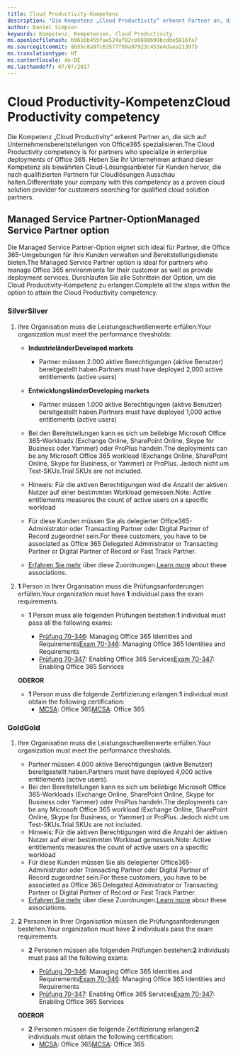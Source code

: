 ```yaml
---
title: Cloud Productivity-Kompetenz
description: "Die Kompetenz „Cloud Productivity“ erkennt Partner an, die sich auf Unternehmensbereitstellungen von Office365 spezialisieren. Heben Sie Ihr Unternehmen anhand dieser Kompetenz als bewährten Cloud-Lösungsanbieter für Kunden hervor, die nach qualifizierten Partnern für Cloudlösungen Ausschau halten."
author: Daniel Simpson
keywords: Kompetenz, Kompetenzen, Cloud Productivity
ms.openlocfilehash: b9616b455fae524af82ce0880b99bcdde5816fa7
ms.sourcegitcommit: 8b55c0a9fc63577f09a97923c453e4daea21397b
ms.translationtype: HT
ms.contentlocale: de-DE
ms.lasthandoff: 07/07/2017
---
```

# <a name="cloud-productivity-competency"></a><span data-ttu-id="2ecbe-105">Cloud Productivity-Kompetenz</span><span class="sxs-lookup"><span data-stu-id="2ecbe-105">Cloud Productivity competency</span></span>

<span data-ttu-id="2ecbe-106">Die Kompetenz „Cloud Productivity“ erkennt Partner an, die sich auf Unternehmensbereitstellungen von Office365 spezialisieren.</span><span class="sxs-lookup"><span data-stu-id="2ecbe-106">The Cloud Productivity competency is for partners who specialize in enterprise deployments of Office 365.</span></span> <span data-ttu-id="2ecbe-107">Heben Sie Ihr Unternehmen anhand dieser Kompetenz als bewährten Cloud-Lösungsanbieter für Kunden hervor, die nach qualifizierten Partnern für Cloudlösungen Ausschau halten.</span><span class="sxs-lookup"><span data-stu-id="2ecbe-107">Differentiate your company with this competency as a proven cloud solution provider for customers searching for qualified cloud solution partners.</span></span>

## <a name="managed-service-partner-option"></a><span data-ttu-id="2ecbe-108">Managed Service Partner-Option</span><span class="sxs-lookup"><span data-stu-id="2ecbe-108">Managed Service Partner option</span></span>
<span data-ttu-id="2ecbe-109">Die Managed Service Partner-Option eignet sich ideal für Partner, die Office 365-Umgebungen für ihre Kunden verwalten und Bereitstellungsdienste bieten.</span><span class="sxs-lookup"><span data-stu-id="2ecbe-109">The Managed Service Partner option is ideal for partners who manage Office 365 environments for their customer as well as provide deployment services.</span></span> <span data-ttu-id="2ecbe-110">Durchlaufen Sie alle Schrittein der Option, um die Cloud Productivity-Kompetenz zu erlangen.</span><span class="sxs-lookup"><span data-stu-id="2ecbe-110">Complete all the steps within the option to attain the Cloud Productivity competency.</span></span>
### <a name="silver"></a><span data-ttu-id="2ecbe-111">Silver</span><span class="sxs-lookup"><span data-stu-id="2ecbe-111">Silver</span></span>
1.  <span data-ttu-id="2ecbe-112">Ihre Organisation muss die Leistungsschwellenwerte erfüllen:</span><span class="sxs-lookup"><span data-stu-id="2ecbe-112">Your organization must meet the performance thresholds:</span></span>
    - **<span data-ttu-id="2ecbe-113">Industrieländer</span><span class="sxs-lookup"><span data-stu-id="2ecbe-113">Developed markets</span></span>** 
        - <span data-ttu-id="2ecbe-114">Partner müssen 2.000 aktive Berechtigungen (aktive Benutzer) bereitgestellt haben.</span><span class="sxs-lookup"><span data-stu-id="2ecbe-114">Partners must have deployed 2,000 active entitlements (active users)</span></span>
    - **<span data-ttu-id="2ecbe-115">Entwicklungsländer</span><span class="sxs-lookup"><span data-stu-id="2ecbe-115">Developing markets</span></span>**
        -  <span data-ttu-id="2ecbe-116">Partner müssen 1.000 aktive Berechtigungen (aktive Benutzer) bereitgestellt haben.</span><span class="sxs-lookup"><span data-stu-id="2ecbe-116">Partners must have deployed 1,000 active entitlements (active users)</span></span>
    
    - <span data-ttu-id="2ecbe-117">Bei den Bereitstellungen kann es sich um beliebige Microsoft Office 365-Workloads (Exchange Online, SharePoint Online, Skype for Business oder Yammer) oder ProPlus handeln.</span><span class="sxs-lookup"><span data-stu-id="2ecbe-117">The deployments can be any Microsoft Office 365 workload (Exchange Online, SharePoint Online, Skype for Business, or Yammer) or ProPlus.</span></span> <span data-ttu-id="2ecbe-118">Jedoch nicht um Test-SKUs.</span><span class="sxs-lookup"><span data-stu-id="2ecbe-118">Trial SKUs are not included.</span></span>     
    - <span data-ttu-id="2ecbe-119">Hinweis: Für die aktiven Berechtigungen wird die Anzahl der aktiven Nutzer auf einer bestimmten Workload gemessen.</span><span class="sxs-lookup"><span data-stu-id="2ecbe-119">Note: Active entitlements measures the count of active users on a specific workload</span></span> 
    - <span data-ttu-id="2ecbe-120">Für diese Kunden müssen Sie als delegierter Office365-Administrator oder Transacting Partner oder Digital Partner of Record zugeordnet sein.</span><span class="sxs-lookup"><span data-stu-id="2ecbe-120">For these customers, you have to be associated as Office 365 Delegated Administrator or Transacting Partner or Digital Partner of Record or Fast Track Partner.</span></span>
    - <span data-ttu-id="2ecbe-121">[Erfahren Sie mehr](https://partner.microsoft.com/en-us/membership/digital-partner-of-record) über diese Zuordnungen.</span><span class="sxs-lookup"><span data-stu-id="2ecbe-121">[Learn more](https://partner.microsoft.com/en-us/membership/digital-partner-of-record) about these associations.</span></span>

2. <span data-ttu-id="2ecbe-122">**1** Person in Ihrer Organisation muss die Prüfungsanforderungen erfüllen.</span><span class="sxs-lookup"><span data-stu-id="2ecbe-122">Your organization must have **1** individual pass the exam requirements.</span></span>

    - <span data-ttu-id="2ecbe-123">**1** Person muss alle folgenden Prüfungen bestehen:</span><span class="sxs-lookup"><span data-stu-id="2ecbe-123">**1** individual must pass all the following exams:</span></span>

        - <span data-ttu-id="2ecbe-124">[Prüfung 70-346](https://www.microsoft.com/en-us/learning/exam-70-346.aspx): Managing Office 365 Identities and Requirements</span><span class="sxs-lookup"><span data-stu-id="2ecbe-124">[Exam 70-346](https://www.microsoft.com/en-us/learning/exam-70-346.aspx): Managing Office 365 Identities and Requirements</span></span>  
        - <span data-ttu-id="2ecbe-125">[Prüfung 70-347](https://www.microsoft.com/en-us/learning/exam-70-347.aspx): Enabling Office 365 Services</span><span class="sxs-lookup"><span data-stu-id="2ecbe-125">[Exam 70-347](https://www.microsoft.com/en-us/learning/exam-70-347.aspx): Enabling Office 365 Services</span></span>
    
    **<span data-ttu-id="2ecbe-126">ODER</span><span class="sxs-lookup"><span data-stu-id="2ecbe-126">OR</span></span>**

    - <span data-ttu-id="2ecbe-127">**1** Person muss die folgende Zertifizierung erlangen:</span><span class="sxs-lookup"><span data-stu-id="2ecbe-127">**1** individual must obtain the following certification:</span></span>  
        - <span data-ttu-id="2ecbe-128">[MCSA](https://www.microsoft.com/en-us/learning/mcsa-office365-certification.aspx): Office 365</span><span class="sxs-lookup"><span data-stu-id="2ecbe-128">[MCSA](https://www.microsoft.com/en-us/learning/mcsa-office365-certification.aspx): Office 365</span></span>

### <a name="gold"></a><span data-ttu-id="2ecbe-129">Gold</span><span class="sxs-lookup"><span data-stu-id="2ecbe-129">Gold</span></span>

1.  <span data-ttu-id="2ecbe-130">Ihre Organisation muss die Leistungsschwellenwerte erfüllen.</span><span class="sxs-lookup"><span data-stu-id="2ecbe-130">Your organization must meet the performance thresholds.</span></span> 

    - <span data-ttu-id="2ecbe-131">Partner müssen 4.000 aktive Berechtigungen (aktive Benutzer) bereitgestellt haben.</span><span class="sxs-lookup"><span data-stu-id="2ecbe-131">Partners must have deployed 4,000 active entitlements (active users).</span></span>
    - <span data-ttu-id="2ecbe-132">Bei den Bereitstellungen kann es sich um beliebige Microsoft Office 365-Workloads (Exchange Online, SharePoint Online, Skype for Business oder Yammer) oder ProPlus handeln.</span><span class="sxs-lookup"><span data-stu-id="2ecbe-132">The deployments can be any Microsoft Office 365 workload (Exchange Online, SharePoint Online, Skype for Business, or Yammer) or ProPlus.</span></span> <span data-ttu-id="2ecbe-133">Jedoch nicht um Test-SKUs.</span><span class="sxs-lookup"><span data-stu-id="2ecbe-133">Trial SKUs are not included.</span></span>
    - <span data-ttu-id="2ecbe-134">Hinweis: Für die aktiven Berechtigungen wird die Anzahl der aktiven Nutzer auf einer bestimmten Workload gemessen.</span><span class="sxs-lookup"><span data-stu-id="2ecbe-134">Note: Active entitlements measures the count of active users on a specific workload</span></span>
    - <span data-ttu-id="2ecbe-135">Für diese Kunden müssen Sie als delegierter Office365-Administrator oder Transacting Partner oder Digital Partner of Record zugeordnet sein.</span><span class="sxs-lookup"><span data-stu-id="2ecbe-135">For these customers, you have to be associated as Office 365 Delegated Administrator or Transacting Partner or Digital Partner of Record or Fast Track Partner.</span></span>
    - <span data-ttu-id="2ecbe-136">[Erfahren Sie mehr](https://partner.microsoft.com/en-us/membership/digital-partner-of-record) über diese Zuordnungen.</span><span class="sxs-lookup"><span data-stu-id="2ecbe-136">[Learn more](https://partner.microsoft.com/en-us/membership/digital-partner-of-record) about these associations.</span></span>

2.  <span data-ttu-id="2ecbe-137">**2** Personen in Ihrer Organisation müssen die Prüfungsanforderungen bestehen.</span><span class="sxs-lookup"><span data-stu-id="2ecbe-137">Your organization must have **2** individuals pass the exam requirements.</span></span>

    - <span data-ttu-id="2ecbe-138">**2** Personen müssen alle folgenden Prüfungen bestehen:</span><span class="sxs-lookup"><span data-stu-id="2ecbe-138">**2** individuals must pass all the following exams:</span></span>

        - <span data-ttu-id="2ecbe-139">[Prüfung 70-346](https://www.microsoft.com/en-us/learning/exam-70-346.aspx): Managing Office 365 Identities and Requirements</span><span class="sxs-lookup"><span data-stu-id="2ecbe-139">[Exam 70-346](https://www.microsoft.com/en-us/learning/exam-70-346.aspx): Managing Office 365 Identities and Requirements</span></span>  
        - <span data-ttu-id="2ecbe-140">[Prüfung 70-347](https://www.microsoft.com/en-us/learning/exam-70-347.aspx): Enabling Office 365 Services</span><span class="sxs-lookup"><span data-stu-id="2ecbe-140">[Exam 70-347](https://www.microsoft.com/en-us/learning/exam-70-347.aspx): Enabling Office 365 Services</span></span>
        
    **<span data-ttu-id="2ecbe-141">ODER</span><span class="sxs-lookup"><span data-stu-id="2ecbe-141">OR</span></span>**
    
    - <span data-ttu-id="2ecbe-142">**2** Personen müssen die folgende Zertifizierung erlangen:</span><span class="sxs-lookup"><span data-stu-id="2ecbe-142">**2** individuals must obtain the following certification:</span></span>
        - <span data-ttu-id="2ecbe-143">[MCSA](https://www.microsoft.com/en-us/learning/mcsa-office365-certification.aspx): Office 365</span><span class="sxs-lookup"><span data-stu-id="2ecbe-143">[MCSA](https://www.microsoft.com/en-us/learning/mcsa-office365-certification.aspx): Office 365</span></span>





